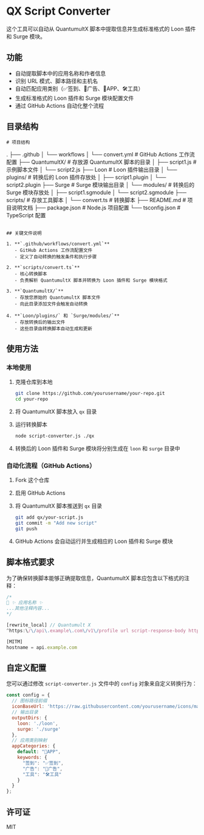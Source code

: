 # QX Script Converter

这个工具可以自动从 QuantumultX 脚本中提取信息并生成标准格式的 Loon 插件和 Surge 模块。

## 功能

- 自动提取脚本中的应用名称和作者信息
- 识别 URL 模式、脚本路径和主机名
- 自动匹配应用类别（✅签到、🚫广告、🔐APP、🛠️工具）
- 生成标准格式的 Loon 插件和 Surge 模块配置文件
- 通过 GitHub Actions 自动化整个流程

## 目录结构

```
# 项目结构

```
.
├── .github
│   └── workflows
│       └── convert.yml     # GitHub Actions 工作流配置
├── QuantumultX/            # 存放源 QuantumultX 脚本的目录
│   ├── script1.js          # 示例脚本文件
│   └── script2.js
├── Loon                    # Loon 插件输出目录
│   └── plugins/            # 转换后的 Loon 插件存放处
│       ├── script1.plugin
│       └── script2.plugin
├── Surge                   # Surge 模块输出目录
│   └── modules/            # 转换后的 Surge 模块存放处
│       ├── script1.sgmodule
│       └── script2.sgmodule
├── scripts/                # 存放工具脚本
│   └── convert.ts          # 转换脚本
├── README.md               # 项目说明文档
├── package.json            # Node.js 项目配置
└── tsconfig.json           # TypeScript 配置
```

## 关键文件说明

1. **`.github/workflows/convert.yml`**
   - GitHub Actions 工作流配置文件
   - 定义了自动转换的触发条件和执行步骤

2. **`scripts/convert.ts`**
   - 核心转换脚本
   - 负责解析 QuantumultX 脚本并转换为 Loon 插件和 Surge 模块格式

3. **`QuantumultX/`**
   - 存放您原始的 QuantumultX 脚本文件
   - 向此目录添加文件会触发自动转换

4. **`Loon/plugins/` 和 `Surge/modules/`**
   - 存放转换后的输出文件
   - 这些目录由转换脚本自动生成和更新
```

## 使用方法

### 本地使用

1. 克隆仓库到本地
   ```bash
   git clone https://github.com/yourusername/your-repo.git
   cd your-repo
   ```

2. 将 QuantumultX 脚本放入 `qx` 目录

3. 运行转换脚本
   ```bash
   node script-converter.js ./qx
   ```

4. 转换后的 Loon 插件和 Surge 模块将分别生成在 `loon` 和 `surge` 目录中

### 自动化流程（GitHub Actions）

1. Fork 这个仓库

2. 启用 GitHub Actions

3. 将 QuantumultX 脚本推送到 `qx` 目录
   ```bash
   git add qx/your-script.js
   git commit -m "Add new script"
   git push
   ```

4. GitHub Actions 会自动运行并生成相应的 Loon 插件和 Surge 模块

## 脚本格式要求

为了确保转换脚本能够正确提取信息，QuantumultX 脚本应包含以下格式的注释：

```javascript
/*
📜 ✨ 应用名称 ✨
...其他注释内容...
*/

[rewrite_local] // Quantumult X
^https:\/\/api\.example\.com\/v1\/profile url script-response-body https://raw.githubusercontent.com/yourusername/Script/main/qx/example.js

[MITM]
hostname = api.example.com
```

## 自定义配置

您可以通过修改 `script-converter.js` 文件中的 `config` 对象来自定义转换行为：

```javascript
const config = {
  // 图标路径前缀
  iconBaseUrl: 'https://raw.githubusercontent.com/yourusername/icons/main/icon/',
  // 输出目录
  outputDirs: {
    loon: './loon',
    surge: './surge'
  },
  // 应用类别映射
  appCategories: {
    default: "🔐APP",
    keywords: {
      "签到": "✅签到",
      "广告": "🚫广告",
      "工具": "🛠️工具"
    }
  }
};
```

## 许可证

MIT
